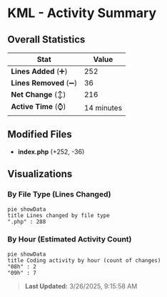 # KML - Activity Summary 

## Overall Statistics

| Stat                   | Value                                                             |
| ---------------------- | ----------------------------------------------------------------- |
| **Lines Added** (➕)   | 252                                          |
| **Lines Removed** (➖) | 36                                        |
| **Net Change** (↕)    | 216                |
| **Active Time** (⌚)   | 14 minutes |


## Modified Files
- **index.php** (+252, -36)

## Visualizations

### By File Type (Lines Changed)

```mermaid
pie showData
title Lines changed by file type
".php" : 288
```

### By Hour (Estimated Activity Count)

```mermaid
pie showData
title Coding activity by hour (count of changes)
"08h" : 2
"09h" : 7
```


> **Last Updated:** 3/26/2025, 9:15:58 AM